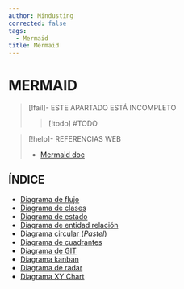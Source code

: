 ```yaml
---
author: Mindusting
corrected: false
tags:
  - Mermaid
title: Mermaid
---
```


# MERMAID

> [!fail]- ESTE APARTADO ESTÁ INCOMPLETO
> > [!todo] #TODO

> [!help]- REFERENCIAS WEB
> - [Mermaid doc](https://mermaid.js.org/syntax/flowchart.html)

## ÍNDICE

- [Diagrama de flujo](mermaid_flowchart.md)
- [Diagrama de clases](mermaid_class.md)
- [Diagrama de estado](mermaid_state.md)
- [Diagrama de entidad relación](mermaid_entity_relationship.md)
- [Diagrama circular (*Pastel*)](mermaid_pie_chart.md)
- [Diagrama de cuadrantes](mermaid_quadrant_chart.md)
- [Diagrama de GIT](mermaid_git.md)
- [Diagrama kanban](mermaid_kanban.md)
- [Diagrama de radar](mermaid_radar.md)
- [Diagrama XY Chart](mermaid_xychart.md)

